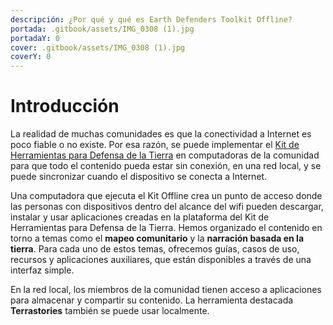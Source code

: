 ```yaml
---
descripción: ¿Por qué y qué es Earth Defenders Toolkit Offline?
portada: .gitbook/assets/IMG_0308 (1).jpg
portadaY: 0
cover: .gitbook/assets/IMG_0308 (1).jpg
coverY: 0
---
```


# Introducción

La realidad de muchas comunidades es que la conectividad a Internet es poco fiable o no existe. Por esa razón, se puede implementar el [Kit de Herramientas para Defensa de la Tierra](https://earthdefenderstoolkit.com) en computadoras de la comunidad para que todo el contenido pueda estar sin conexión, en una red local, y se puede sincronizar cuando el dispositivo se conecta a Internet.

Una computadora que ejecuta el Kit Offline crea un punto de acceso donde las personas con dispositivos dentro del alcance del wifi pueden descargar, instalar y usar aplicaciones creadas en la plataforma del Kit de Herramientas para Defensa de la Tierra. Hemos organizado el contenido en torno a temas como el **mapeo comunitario** y la **narración basada en la tierra**. Para cada uno de estos temas, ofrecemos guías, casos de uso, recursos y aplicaciones auxiliares, que están disponibles a través de una interfaz simple.

En la red local, los miembros de la comunidad tienen acceso a aplicaciones para almacenar y compartir su contenido. La herramienta destacada **Terrastories** también se puede usar localmente.
